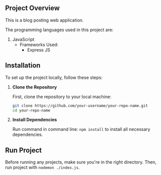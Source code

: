 ## Project Overview
This is a blog posting web application. 

The programming languages used in this project are: 
1. JavaScript
   - Frameworks Used:
      - Express JS
     
## Installation

To set up the project locally, follow these steps:

1. **Clone the Repository**

   First, clone the repository to your local machine:

   ```bash
   git clone https://github.com/your-username/your-repo-name.git
   cd your-repo-name

2. **Install Dependencies**

   Run command in command line: `npm install` to install all necessary dependencies.

## Run Project

Before running any projects, make sure you're in the right directory. Then, run project with `nodemon ./index.js`.
